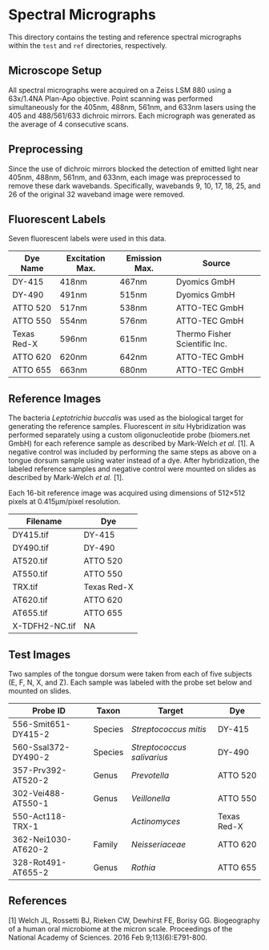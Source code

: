 # Spectral Micrographs
This directory contains the testing and reference spectral micrographs within the `test` and `ref` directories, respectively.

## Microscope Setup
All spectral micrographs were acquired on a Zeiss LSM 880 using a 63x/1.4NA Plan-Apo objective. Point scanning was performed simultaneously for the 405nm, 488nm, 561nm, and 633nm lasers using the 405 and 488/561/633 dichroic mirrors. Each micrograph was generated as the average of 4 consecutive scans.

## Preprocessing
Since the use of dichroic mirrors blocked the detection of emitted light near 405nm, 488nm, 561nm, and 633nm, each image was preprocessed to remove these dark wavebands. Specifically, wavebands 9, 10, 17, 18, 25, and 26 of the original 32 waveband image were removed.

## Fluorescent Labels
Seven fluorescent labels were used in this data.

| Dye Name | Excitation Max. | Emission Max. | Source |
|----------|-----------------|---------------|--------|
| DY-415 | 418nm | 467nm | Dyomics GmbH |
| DY-490 | 491nm | 515nm | Dyomics GmbH |
| ATTO 520 | 517nm | 538nm | ATTO-TEC GmbH |
| ATTO 550 | 554nm | 576nm | ATTO-TEC GmbH |
| Texas Red-X | 596nm | 615nm | Thermo Fisher Scientific Inc. |
| ATTO 620 | 620nm | 642nm | ATTO-TEC GmbH |
| ATTO 655 | 663nm | 680nm | ATTO-TEC GmbH |

## Reference Images
The bacteria *Leptotrichia buccalis* was used as the biological target for generating the reference samples. Fluorescent *in situ* Hybridization was performed separately using a custom oligonucleotide probe (biomers.net GmbH) for each reference sample as described by Mark-Welch *et al.* [1].  A negative control was included by performing the same steps as above on a tongue dorsum sample using water instead of a dye. After hybridization, the labeled reference samples and negative control were mounted on slides as described by Mark-Welch *et al.* [1].

Each 16-bit reference image was acquired using dimensions of 512×512 pixels at 0.415μm/pixel resolution.

| Filename | Dye |
|----------|-----|
| DY415.tif | DY-415 |
| DY490.tif | DY-490 |
| AT520.tif | ATTO 520 |
| AT550.tif | ATTO 550 |
| TRX.tif | Texas Red-X |
| AT620.tif | ATTO 620 |
| AT655.tif | ATTO 655 |
| X-TDFH2-NC.tif | NA |


## Test Images
Two samples of the tongue dorsum were taken from each of five subjects (E, F, N, X, and Z). Each sample was labeled with the probe set below and mounted on slides.

| Probe ID | Taxon | Target | Dye |
|----------|-------|--------|-----|
| 556-Smit651-DY415-2 | Species | *Streptococcus mitis* | DY-415 |
| 560-Ssal372-DY490-2 | Species | *Streptococcus salivarius* | DY-490 |
| 357-Prv392-AT520-2 | Genus | *Prevotella* | ATTO 520 |
| 302-Vei488-AT550-1 | Genus | *Veillonella* | ATTO 550 |
| 550-Act118-TRX-1 | | *Actinomyces* | Texas Red-X |
| 362-Nei1030-AT620-2 | Family | *Neisseriaceae* | ATTO 620 |
| 328-Rot491-AT655-2 | Genus | *Rothia* | ATTO 655 |

## References
[1] Welch JL, Rossetti BJ, Rieken CW, Dewhirst FE, Borisy GG. Biogeography of a human oral microbiome at the micron scale. Proceedings of the National Academy of Sciences. 2016 Feb 9;113(6):E791-800.
